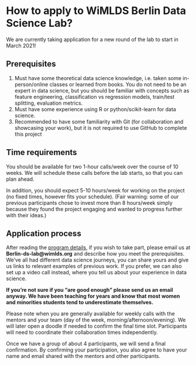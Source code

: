 # How to apply to WiMLDS Berlin Data Science Lab?

We are currently taking application for a new round of the lab to start in March 2021!

## Prerequisites

1. Must have some theoretical data science knowledge, i.e. taken some in-person/online classes or learned from books. You do not need to be an expert in data science, but you should be familiar with concepts such as feature engineering, classification vs regression models, train/test splitting, evaluation metrics.  
2. Must have some experience using R or python/scikit-learn for data science.
3. Recommended to have some familiarity with Git (for collaboration and showcasing your work), but it is not required to use GitHub to complete this project

## Time requirements

You should be available for two 1-hour calls/week over the course of 10 weeks. We will schedule these calls before the lab starts, so that you can plan ahead. 

In addition, you should expect 5-10 hours/week for working on the project (no fixed times, however fits your schedule). (Fair warning: some of our previous participants chose to invest more than 8 hours/week simply because they found the project engaging and wanted to progress further with their ideas.)

## Application process

After reading the [program details](https://github.com/wimlds/berlin-ds-lab/blob/master/README.md), if you wish to take part, please email us at __Berlin-ds-lab@wimlds.org__ and describe how you meet the prerequisites. We’ve all had different data science journeys, you can share yours and give us links to relevant examples of previous work. If you prefer, we can also set up a video call instead, where you tell us about your experience in data science. 

__If you’re not sure if you “are good enough” please send us an email anyway. We have been teaching for years and know that most women and minorities students tend to underestimate themselves.__ 

Please note when you are generally available for weekly calls with the mentors and your team (day of the week, morning/afternoon/evening). We will later open a doodle if needed to confirm the final time slot. Participants will need to coordinate their collaboration times independently.  

Once we have a group of about 4 participants, we will send a final confirmation. By confirming your participation, you also agree to have your name and email shared with the mentors and other participants. 
